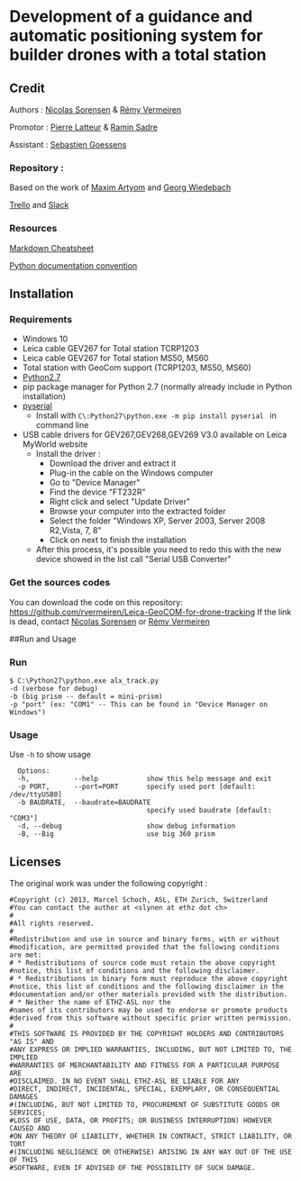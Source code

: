 # Development of a guidance and automatic positioning system for builder drones with a total station

## Credit

Authors : [Nicolas Sorensen](https://github.com/nicolassorensen/) & [Rémy Vermeiren](https://github.com/rvermeiren/)

Promotor : [Pierre Latteur](https://uclouvain.be/fr/repertoires/pierre.latteur) & [Ramin Sadre](https://uclouvain.be/fr/repertoires/ramin.sadre)

Assistant : [Sebastien Goessens](https://uclouvain.be/fr/repertoires/sebastien.goessens)

### Repository :

Based on the work of [Maxim Artyom](https://github.com/art-mx/leica_ros_sph) and [Georg Wiedebach](https://github.com/georgwi/leica_ros_sph)

[Trello](https://trello.com/b/cHMLdS54/m%C3%A9moire) and [Slack](https://tfebuildingwithdrones.slack.com/)

### Resources

[Markdown Cheatsheet](https://github.com/adam-p/markdown-here/wiki/Markdown-Cheatsheet)

[Python documentation convention](https://www.python.org/dev/peps/pep-0258/)

## Installation
### Requirements
* Windows 10
* Leica cable GEV267 for Total station TCRP1203
* Leica cable GEV267 for Total station MS50, MS60
* Total station with GeoCom support (TCRP1203, MS50, MS60)
* [Python2.7](https://www.python.org/download/releases/2.7/)
* pip package manager for Python 2.7 (normally already include in Python installation)
* [pyserial](https://pypi.python.org/pypi/pyserial/2.7)
    *  Install with ```C\:Python27\python.exe -m pip install pyserial ``` in command line
* USB cable drivers for GEV267,GEV268,GEV269 V3.0 available on Leica MyWorld website
    * Install the driver :
        * Download the driver and extract it
        * Plug-in the cable on the Windows computer
        * Go to "Device Manager"
        * Find the device "FT232R"
        * Right click and select "Update Driver"
        * Browse your computer into the extracted folder
        * Select the folder "Windows XP, Server 2003, Server 2008 R2,Vista, 7, 8"
        * Click on next to finish the installation
    * After this process, it's possible you need to redo this with the new device showed in the list call "Serial USB Converter"

### Get the sources codes

You can download the code on this repository:
https://github.com/rvermeiren/Leica-GeoCOM-for-drone-tracking
If the link is dead, contact [Nicolas Sorensen](https://github.com/nicolassorensen/) or [Rémy Vermeiren](https://github.com/rvermeiren/)

##Run and Usage
### Run
```
$ C:\Python27\python.exe alx_track.py
-d (verbose for debug)
-b (big prism -- default = mini-prism)
-p "port" (ex: "COM1" -- This can be found in "Device Manager on Windows")

```
### Usage
Use ```-h``` to show usage
```
  Options:
  -h,           --help            show this help message and exit
  -p PORT,      --port=PORT       specify used port [default: /dev/ttyUSB0]
  -b BAUDRATE,  --baudrate=BAUDRATE
                                  specify used baudrate [default: "COM3"]
  -d, --debug                     show debug information
  -B, --Big                       use big 360 prism
  ```
## Licenses

The original work was under the following copyright :

```
#Copyright (c) 2013, Marcel Schoch, ASL, ETH Zurich, Switzerland
#You can contact the author at <slynen at ethz dot ch>
#
#All rights reserved.
#
#Redistribution and use in source and binary forms, with or without
#modification, are permitted provided that the following conditions are met:
# * Redistributions of source code must retain the above copyright
#notice, this list of conditions and the following disclaimer.
# * Redistributions in binary form must reproduce the above copyright
#notice, this list of conditions and the following disclaimer in the
#documentation and/or other materials provided with the distribution.
# * Neither the name of ETHZ-ASL nor the
#names of its contributors may be used to endorse or promote products
#derived from this software without specific prior written permission.
#
#THIS SOFTWARE IS PROVIDED BY THE COPYRIGHT HOLDERS AND CONTRIBUTORS "AS IS" AND
#ANY EXPRESS OR IMPLIED WARRANTIES, INCLUDING, BUT NOT LIMITED TO, THE IMPLIED
#WARRANTIES OF MERCHANTABILITY AND FITNESS FOR A PARTICULAR PURPOSE ARE
#DISCLAIMED. IN NO EVENT SHALL ETHZ-ASL BE LIABLE FOR ANY
#DIRECT, INDIRECT, INCIDENTAL, SPECIAL, EXEMPLARY, OR CONSEQUENTIAL DAMAGES
#(INCLUDING, BUT NOT LIMITED TO, PROCUREMENT OF SUBSTITUTE GOODS OR SERVICES;
#LOSS OF USE, DATA, OR PROFITS; OR BUSINESS INTERRUPTION) HOWEVER CAUSED AND
#ON ANY THEORY OF LIABILITY, WHETHER IN CONTRACT, STRICT LIABILITY, OR TORT
#(INCLUDING NEGLIGENCE OR OTHERWISE) ARISING IN ANY WAY OUT OF THE USE OF THIS
#SOFTWARE, EVEN IF ADVISED OF THE POSSIBILITY OF SUCH DAMAGE.
```
